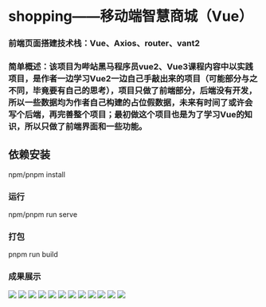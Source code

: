 # shopping——移动端智慧商城（Vue）
### 前端页面搭建技术栈：Vue、Axios、router、vant2
### 简单概述：该项目为哔站黑马程序员vue2、Vue3课程内容中以实践项目，是作者一边学习Vue2一边自己手敲出来的项目（可能部分与之不同，毕竟要有自己的思考），项目只做了前端部分，后端没有开发，所以一些数据均为作者自己构建的占位假数据，未来有时间了或许会写个后端，再完善整个项目；最初做这个项目也是为了学习Vue的知识，所以只做了前端界面和一些功能。
## 依赖安装
npm/pnpm install
### 运行
npm/pnpm run serve

### 打包
pnpm run build
### 成果展示
<img src="https://github.com/ipen47/img/blob/main/shopping-1.png">
<img src="https://github.com/ipen47/img/blob/main/shopping-2.png">
<img src="https://github.com/ipen47/img/blob/main/shopping-3.png">
<img src="https://github.com/ipen47/img/blob/main/shopping-4.png">
<img src="https://github.com/ipen47/img/blob/main/shopping-5.png">
<img src="https://github.com/ipen47/img/blob/main/shopping-6.png">
<img src="https://github.com/ipen47/img/blob/main/shopping-7.png">
<img src="https://github.com/ipen47/img/blob/main/shopping-8.png">
<img src="https://github.com/ipen47/img/blob/main/shopping-9.png">
<img src="https://github.com/ipen47/img/blob/main/shopping-10.png">
<img src="https://github.com/ipen47/img/blob/main/shopping-11.png">
<img src="https://github.com/ipen47/img/blob/main/shopping-12.png">
